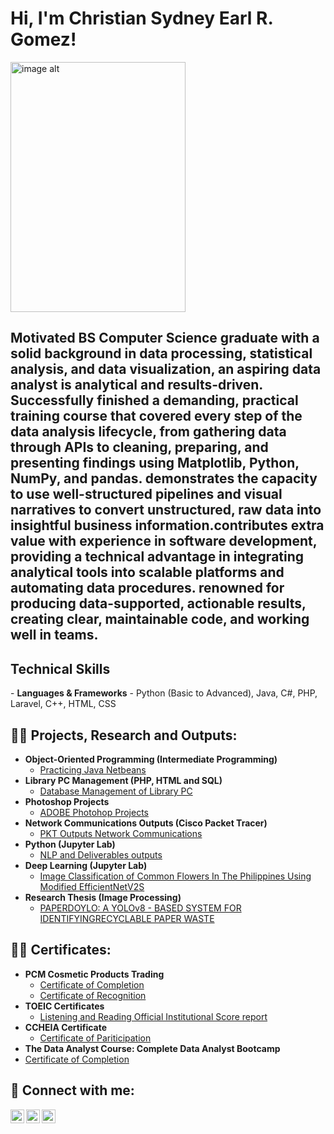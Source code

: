 <h1>Hi, I'm Christian Sydney Earl R. Gomez!<br/> </h1>

<img src="https://github.com/SerGomez15/Gomez_Portfolio/blob/12b841581d9625cec63f6ecd2a5c399b84f23473/Christian%20Gomez%20Grad%20Pic.JPG" alt="image alt" width="280" height="400">
<h2>Motivated BS Computer Science graduate with a solid background in data processing, statistical analysis, and data visualization, an aspiring data analyst is analytical and results-driven. Successfully finished a demanding, practical training course that covered every step of the data analysis lifecycle, from gathering data through APIs to cleaning, preparing, and presenting findings using Matplotlib, Python, NumPy, and pandas. demonstrates the capacity to use well-structured pipelines and visual narratives to convert unstructured, raw data into insightful business information.contributes extra value with experience in software development, providing a technical advantage in integrating analytical tools into scalable platforms and automating data procedures. renowned for producing data-supported, actionable results, creating clear, maintainable code, and working well in teams.</h2>
<h2> Technical Skills</h2>
- <b>Languages & Frameworks</b>
  - Python (Basic to Advanced), Java, C#, PHP, Laravel, C++, HTML, CSS
<h2>👨‍💻 Projects, Research and Outputs:</h2>

- <b>Object-Oriented Programming (Intermediate Programming)</b>
  - [Practicing Java Netbeans](https://github.com/SerGomez15/JAVA-Netbeans-Programming)
- <b>Library PC Management (PHP, HTML and SQL)</b>
  - [Database Management of Library PC ](https://github.com/SerGomez15/Library-PC-Management-Website.git)
- <b>Photoshop Projects</b>
  - [ADOBE Photohop Projects](https://github.com/SerGomez15/PHOTOSHOP-Projects.git)
- <b>Network Communications Outputs (Cisco Packet Tracer)</b>
  - [PKT Outputs Network Communications](https://github.com/SerGomez15/Network-Communcations-Outputs.git)
- <b>Python (Jupyter Lab)</b>
  - [NLP and Deliverables outputs](https://github.com/SerGomez15/JupyterLab-Outputs.git)
- <b>Deep Learning (Jupyter Lab)</b>
  - [Image Classification of Common Flowers In The Philippines Using Modified EfficientNetV2S](https://github.com/SerGomez15/Deep-Learning/tree/988edfdde3f13b1bec7e2c96aa1b6a53b6ca5801/Image%20Classification%20of%20Common%20Flowers%20In%20The%20Philippines%20Using%20Modified%20EfficientNetV2S)
- <b>Research Thesis (Image Processing)</b>
  - [PAPERDOYLO: A YOLOv8 - BASED SYSTEM FOR IDENTIFYINGRECYCLABLE PAPER WASTE](https://github.com/SerGomez15/Research-Thesis-PaperDoylo-)
    
<h2>👨‍💻 Certificates:</h2>

- <b>PCM Cosmetic Products Trading</b>
  - [Certificate of Completion](https://github.com/SerGomez15/Certificates/blob/562288c190915f41d18249bafd4aaeff751fd0f2/OJT%20PCM%20Cosmetic%20Products%20Trading%20Certificate/Internship%20Certificate%20of%20Completion.jpg)
  - [Certificate of Recognition](https://github.com/SerGomez15/Certificates/blob/562288c190915f41d18249bafd4aaeff751fd0f2/OJT%20PCM%20Cosmetic%20Products%20Trading%20Certificate/Internship%20Certificate%20of%20Recognition.jpg)
- <b>TOEIC Certificates</b>
  - [Listening and Reading Official Institutional Score report](https://github.com/SerGomez15/Certificates/tree/562288c190915f41d18249bafd4aaeff751fd0f2/TOEIC%20Certificate)
- <b>CCHEIA Certificate</b>
  - [Certificate of Pariticipation](https://github.com/SerGomez15/Certificates/blob/562288c190915f41d18249bafd4aaeff751fd0f2/CCHEIA%20Certificate.pdf)
- <b>The Data Analyst Course: Complete Data Analyst Bootcamp</b>
 - [Certificate of Completion](https://github.com/SerGomez15/Certificates/blob/79f394c4e713600bbbdadbfb099b6cd13027a4da/The%20Data%20Analyst%20Course%20Complete%20Data%20Analyst%20Bootcamp_Gomez.pdf)
<h2> 🤳 Connect with me:</h2>

[<img align="left" alt="ChristianGomez | Facebook" width="22px" src="https://cdn.jsdelivr.net/npm/simple-icons@v3/icons/facebook.svg" />][facebook]
[<img align="left" alt="ChristianGomez | LinkedIn" width="22px" src="https://cdn.jsdelivr.net/npm/simple-icons@v3/icons/linkedin.svg" />][linkedin]
[<img align="left" alt="ChristianGomez | Instagram" width="22px" src="https://cdn.jsdelivr.net/npm/simple-icons@v3/icons/instagram.svg" />][instagram]

[Facebook]: https://www.facebook.com/gomezxcv
[instagram]: https://www.instagram.com/ser_gomezzz/
[linkedin]: https://www.linkedin.com/in/christian-sydney-earl-gomez-b9b399340/?trk=opento_sprofile_pfeditor

<!--
**joshmadakor1/joshmadakor1** is a ✨ _special_ ✨ repository because its `README.md` (this file) appears on your GitHub profile.

Here are some ideas to get you started:

- 🔭 I’m currently working on ...
- 🌱 I’m currently learning ...
- 👯 I’m looking to collaborate on ...
- 🤔 I’m looking for help with ...
- 💬 Ask me about ...
- 📫 How to reach me: ...
- 😄 Pronouns: ...
- ⚡ Fun fact: ...
-->
